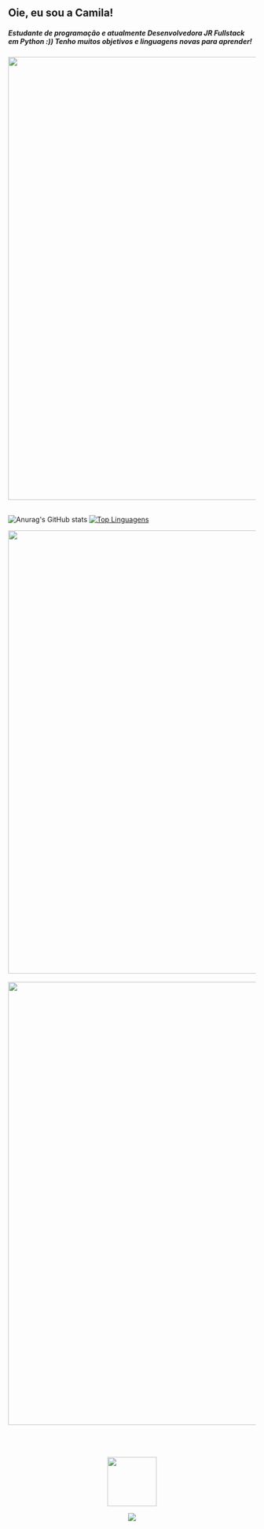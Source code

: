 ## Oie, eu sou a Camila! 

<h5>Estudante de programação e atualmente Desenvolvedora JR Fullstack em Python :)) Tenho muitos objetivos e linguagens novas para aprender!</h5>


<img src="https://user-images.githubusercontent.com/74038190/212284115-f47cd8ff-2ffb-4b04-b5bf-4d1c14c0247f.gif" width="900">
<br><br>

![Anurag's GitHub stats](https://github-readme-stats.vercel.app/api?username=milatiarks&theme=radical&show_icons=true)
   [![Top Linguagens](https://github-readme-stats.vercel.app/api/top-langs/?username=milatiarks&layout=compact&theme=radical)](https://github.com/anuraghazra/github-readme-stats)

<img src="https://user-images.githubusercontent.com/74038190/212750155-3ceddfbd-19d3-40a3-87af-8d329c8323c4.gif" width="900">
<br><br>

<img src="https://user-images.githubusercontent.com/74038190/212284115-f47cd8ff-2ffb-4b04-b5bf-4d1c14c0247f.gif" width="900">
<br><br>
<br><br>
<p align="center">
 <img src="https://user-images.githubusercontent.com/74038190/226127923-0e8b7792-7b3c-462b-951b-63c96ba1a5af.gif" width="100" />
</p>
<p align="center">
  <a href="https://skillicons.dev">
<img src="https://skillicons.dev/icons?i=js,html,css,py,django,nodejs,bootstrap,figma,vscode" />
  </a>
</p>

